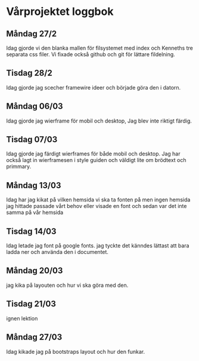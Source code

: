 # Vårprojektet loggbok

## **Måndag 27/2** 
Idag gjorde vi den blanka mallen för filsystemet med index och Kenneths tre separata css filer. Vi fixade också github och git för lättare fildelning.


## **Tisdag 28/2**

Idag gjorde jag scecher framewire ideer och började göra den i datorn. 


## **Måndag 06/03**

Idag gjorde jag wierframe för mobil och desktop, Jag blev inte riktigt färdig.

## **Tisdag 07/03**

Idag gjorde jag färdigt wierframes för både mobil och desktop. Jag har också lagt in wierframesen i style guiden och väldigt lite om brödtext och primmary.

## **Måndag 13/03**

Idag har jag kikat på vilken hemsida vi ska ta fonten på men ingen hemsida jag hittade passade vårt behov eller visade en font och sedan var det inte samma på vår hemsida

## **Tisdag 14/03**

Idag letade jag font på google fonts. jag tyckte  det känndes lättast att bara ladda ner och använda den i documentet.

## **Måndag 20/03**

jag kika på layouten och hur vi ska göra med den.

## **Tisdag 21/03**

ignen lektion

## **Måndag 27/03**

Idag kikade jag på bootstraps layout och hur den funkar.